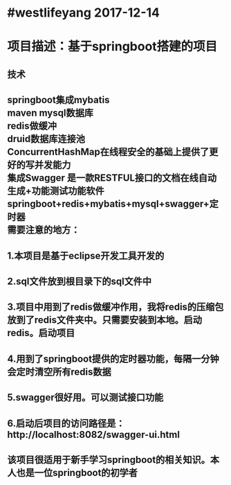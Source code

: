 #westlifeyang 2017-12-14
==
项目描述：基于springboot搭建的项目
===
技术
-

springboot集成mybatis<br>
maven mysql数据库<br>
redis做缓冲<br>
druid数据库连接池<br>
ConcurrentHashMap在线程安全的基础上提供了更好的写并发能力<br>
集成Swagger 是一款RESTFUL接口的文档在线自动生成+功能测试功能软件<br>
springboot+redis+mybatis+mysql+swagger+定时器<br>
需要注意的地方：<br>
-
1.本项目是基于eclipse开发工具开发的<br>
-
2.sql文件放到根目录下的sql文件中<br>
-
3.项目中用到了redis做缓冲作用，我将redis的压缩包放到了redis文件夹中。只需要安装到本地。启动redis。启动项目<br>
-
4.用到了springboot提供的定时器功能，每隔一分钟会定时清空所有redis数据<br>
-
5.swagger很好用。可以测试接口功能<br>
-
6.启动后项目的访问路径是：http://localhost:8082/swagger-ui.html<br>
-

该项目很适用于新手学习springboot的相关知识。本人也是一位springboot的初学者<br>
-
